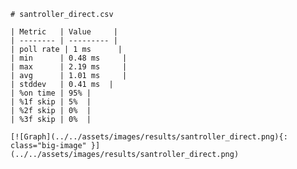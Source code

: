 
    # santroller_direct.csv

    | Metric   | Value     |
    | -------- | --------- |
    | poll rate | 1 ms      |
    | min      | 0.48 ms     |
    | max      | 2.19 ms     |
    | avg      | 1.01 ms     |
    | stddev   | 0.41 ms  |
    | %on time | 95% |
    | %1f skip | 5%  |
    | %2f skip | 0%  |
    | %3f skip | 0%  |

    [![Graph](../../assets/images/results/santroller_direct.png){: class="big-image" }](../../assets/images/results/santroller_direct.png)

    